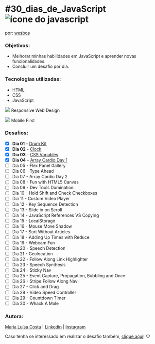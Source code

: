 # #30_dias_de_JavaScript ![ícone do javascript](https://cdn.glitch.com/5e6819bf-0707-4f13-ba4b-a25a27b3688e%2Ficons8-javascript-30.png?v=1604166455369)
por: [wesbos](https://github.com/wesbos/JavaScript30)

### Objetivos:

- Melhorar minhas habilidades em JavaScript e aprender novas funcionalidades. 
- Concluir um desafio por dia.
  
### Tecnologias utilizadas:
- HTML 
- CSS
- JavaScript

![](https://cdn.glitch.com/5e6819bf-0707-4f13-ba4b-a25a27b3688e%2Ficons8-smartphone-tablet-20.png?v=1604679452017) Responsive Web Design 

![](https://cdn.glitch.com/5e6819bf-0707-4f13-ba4b-a25a27b3688e%2Ficons8-android-20.png?v=1604679329149) Mobile First 

### Desafios:

- [x] **Dia 01** - [Drum Kit](https://maluhcosta.github.io/javascript30/01-DrumKit/)
- [X] **Dia 02** - [Clock](https://maluhcosta.github.io/javascript30/02-Clock/)
- [X] **Dia 03** - [CSS Variables](https://maluhcosta.github.io/javascript30/03-CSSVariables/)
- [X] **Dia 04** - [Array Cardio Day 1](https://maluhcosta.github.io/javascript30/04-ArrayCardioDay1/)
- [ ] Dia 05 - Flex Panel Gallery
- [ ] Dia 06 - Type Ahead
- [ ] Dia 07 - Array Cardio Day 2
- [ ] Dia 08 - Fun with HTML5 Canvas
- [ ] Dia 09 - Dev Tools Domination
- [ ] Dia 10 - Hold Shift and Check Checkboxes
- [ ] Dia 11 - Custom Video Player
- [ ] Dia 12 - Key Sequence Detection
- [ ] Dia 13 - Slide in on Scroll
- [ ] Dia 14 - JavaScript References VS Copying
- [ ] Dia 15 - LocalStorage
- [ ] Dia 16 - Mouse Move Shadow
- [ ] Dia 17 - Sort Without Articles
- [ ] Dia 18 - Adding Up Times with Reduce
- [ ] Dia 19 - Webcam Fun
- [ ] Dia 20 - Speech Detection
- [ ] Dia 21 - Geolocation
- [ ] Dia 22 - Follow Along Link Highlighter
- [ ] Dia 23 - Speech Synthesis
- [ ] Dia 24 - Sticky Nav
- [ ] Dia 25 - Event Capture, Propagation, Bubbling and Once
- [ ] Dia 26 - Stripe Follow Along Nav
- [ ] Dia 27 - Click and Drag
- [ ] Dia 28 - Video Speed Controller
- [ ] Dia 29 - Countdown Timer
- [ ] Dia 30 - Whack A Mole

### Autora:
[Maria Luísa Costa](http://github.com/maluhcosta) | [Linkedin](https://www.linkedin.com/in/maluhcosta/) | [Instagram](https://instagram.com/maluhcosta)

Caso tenha se interessado em realizar o desafio também, [clique aqui](https://javascript30.com/)! ♡